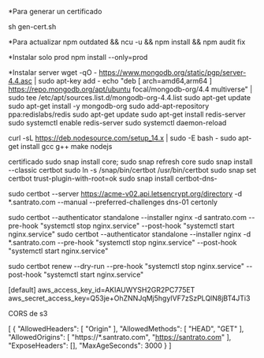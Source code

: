*Para generar un certificado

sh gen-cert.sh

*Para actualizar
npm outdated && ncu -u && npm install && npm audit fix

*Instalar solo prod
npm install --only=prod


*Instalar server
wget -qO - https://www.mongodb.org/static/pgp/server-4.4.asc | sudo apt-key add -
echo "deb [ arch=amd64,arm64 ] https://repo.mongodb.org/apt/ubuntu focal/mongodb-org/4.4 multiverse" | sudo tee /etc/apt/sources.list.d/mongodb-org-4.4.list
sudo apt-get update
sudo apt-get install -y mongodb-org
sudo add-apt-repository ppa:redislabs/redis
sudo apt-get update
sudo apt-get install redis-server
sudo systemctl enable redis-server
sudo systemctl daemon-reload

curl -sL https://deb.nodesource.com/setup_14.x | sudo -E bash -
sudo apt-get install gcc g++ make nodejs


certificado
sudo snap install core; sudo snap refresh core
sudo snap install --classic certbot
sudo ln -s /snap/bin/certbot /usr/bin/certbot
sudo snap set certbot trust-plugin-with-root=ok
sudo snap install certbot-dns-

sudo certbot --server https://acme-v02.api.letsencrypt.org/directory -d *.santrato.com --manual --preferred-challenges dns-01 certonly

sudo certbot --authenticator standalone --installer nginx -d santrato.com --pre-hook "systemctl stop nginx.service" --post-hook "systemctl start nginx.service"
sudo certbot --authenticator standalone --installer nginx -d *.santrato.com --pre-hook "systemctl stop nginx.service" --post-hook "systemctl start nginx.service"

sudo certbot renew --dry-run --pre-hook "systemctl stop nginx.service" --post-hook "systemctl start nginx.service"



[default]
aws_access_key_id=AKIAUWYSH2GR2PC775ET
aws_secret_access_key=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

CORS de s3

[
  {
    "AllowedHeaders": [
      "Origin"
    ],
    "AllowedMethods": [
      "HEAD",
      "GET"
    ],
    "AllowedOrigins": [
      "https://*.santrato.com",
      "https://santrato.com"
    ],
    "ExposeHeaders": [],
    "MaxAgeSeconds": 3000
  }
]